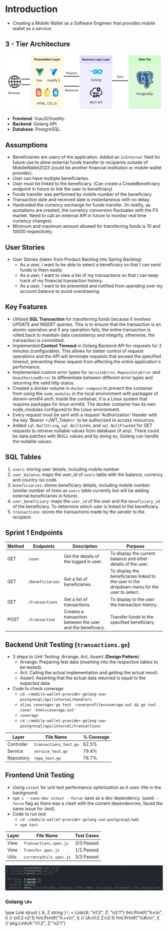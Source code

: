 # Introduction

- Creating a Mobile Wallet as a Software Engineer that provides mobile wallet as a service.

## 3 - Tier Architecture

<img src="./diagrams/3-tier-architecture.png" alt="3-tier-architecture-diagram" />

- **Frontend**: VueJS/Vuetify.
- **Backend**: Golang API.
- **Database**: PostgreSQL.

## Assumptions

- Beneficiaries are users of the application. Added an `IsInternal` field for future use to allow external funds transfer to recipients outside of MobileWallet2023 (could be another financial institution or mobile wallet provider).
- User can have multiple beneficiaries.
- User must be linked to the beneficiary. (Can create a CreateBeneficiary endpoint in future to link the user to beneficiary)
- Funds transfer was performed by mobile number of the beneficiary.
- Transaction date and received date is instantaneous with no delay.
- Hardcoded the currency exchange for funds transfer. (In reality, as quotations are created, the currency conversion fluctuates with the FX market. Need to call an external API in future to monitor real time currency changes).
- Minimum and maximum amount allowed for transferring funds is 10 and 10000 respectively.

## User Stories

- User Stories (taken from Product Backlog into Spring Backlog)
  - As a user, I want to be able to select a beneficiary so that I can send funds to them easily.
  - As a user, I want to view a list of my transactions so that I can keep track of my financial transaction history.
  - As a user, I want to be prevented and notified from spending over my account balance to avoid overdrawing.

## Key Features

- Utilized **SQL Transaction** for transferring funds because it involves UPDATE and INSERT queries. This is to ensure that the transaction is an atomic operation and if any operation fails, the entire transaction is rolled back to maintain data consistency and integrity, otherwise, the transaction is committed.
- Implemented **Context Timeout** in Golang Backend API for requests for 2 minutes (configurable). This allows for better control of request operations and the API will terminate requests that exceed the specified timeout, preventing these request from affecting the entire application's performance.
- Implemented custom error types for `ServiceError`, `RepositoryError` and `UnauthorizedError` to differentiate between different error types and returning the valid http status.
- Created a docker volume in `docker-compose` to prevent the container from using the `node_modules` in the local environment with packages of _darwin-arm64 arch_. Inside the container, it is a Linux system that requires packages for _linux-arm64_. The docker container has its own node_modules configured to the Linux environment.
- Every request must be sent with a request 'Authorization' Header with the key 'Bearer <JWT_Token>' to be authorized to access resources.
- Added `sql.NullString`, `sql.NullInt64`, and `sql.NullFloat64` for GET requests to retrieve nullable values from database (if any). There could be data patches with NULL values and by doing so, Golang can handle the nullable values.

## SQL Tables

1. `users`: storing user details, including mobile number
2. `user_balance`: maps the user_id of `users` table with the balance, currency and country iso code.
3. `beneficiaries`: stores beneficiary details, including mobile number. (similar number of rows as `users` table currently but will be adding external beneficiaries in future).
4. `user_beneficiary`: maps the `user_id` of the user and the `beneficiary_id` of the beneficiary. To determine which user is linked to the beneficiary.
5. `transactions`: stores the transactions made by the sender to the recipient.

## Sprint 1 Endpoints

| Method | Endpoints        | Description                                                 | Purpose                                                                                      |
| ------ | ---------------- | ----------------------------------------------------------- | -------------------------------------------------------------------------------------------- |
| GET    | `/user`          | Get the details of the logged in user.                      | To display the current balance and other details of the user.                                |
| GET    | `/beneficiaries` | Get a list of beneficiaries.                                | To display the beneficiaries linked to the user in the dropdown menu for the user to select. |
| GET    | `/transactions`  | Get a list of transactions.                                 | To display to the user the transaction history.                                              |
| POST   | `/transaction`   | Creates a transaction between the user and the beneficiary. | Transfer funds to the specified beneficiary.                                                 |

## Backend Unit Testing (`transactions.go`)

- 3 steps to Unit Testing: Arrange, Act, Assert (**Design Pattern**)
  - Arrange: Preparing test data (inserting into the respective tables to be tested).
  - Act: Calling the actual implementation and getting the actual result.
  - Assert: Asserting that the actual data returned is equal to the expected data.
- Code to check coverage
  - `cd ~/mobile-wallet-provider-golang-vue-postgresql/api/internal/handlers`
  - `alias coverage='go test -coverprofile=coverage.out && go tool cover -html=coverage.out'`
  - `coverage`
  - `cd ~/mobile-wallet-provider-golang-vue-postgresql/api/internal/transactions`

| Layer      | File Name              | % Coverage |
| ---------- | ---------------------- | ---------- |
| Controller | `transactions_test.go` | 62.5%      |
| Service    | `service_test.go`      | 79.4%      |
| Repository | `repo_test.go`         | 76.7%      |

## Frontend Unit Testing

- Using `vitest` for unit test performance optimization as it uses Vite in the background.
- `npm i --save-dev vitest --force`: save as a dev dependency. (used `--force` flag as there was a clash with the current dependencies, faced the same issue for Jest).
- Code to run test
  - `cd ~/mobile-wallet-provider-golang-vue-postgresql/web`
  - `npm test`

| Layer | File Name               | Test Cases |
| ----- | ----------------------- | ---------- |
| View  | `Transactions.spec.js`  | 3/3 Passed |
| View  | `Transfer.spec.js`      | 1/1 Passed |
| Utils | `currencyUtils.spec.js` | 3/3 Passed |

<img src="./diagrams/vitest_results.png" />

### Golang `%#v`

type Link struct { A, Z string }
l := Link{A: "n1:2", Z: "n2:1"}
fmt.Printf("%v\n", l)	// {n1:2 n2:1}
fmt.Printf("%+v\n", l)	// {A:n1:2 Z:n2:1}
fmt.Printf("%#v\n", l)	// pkg.Link{A:"n1:2", Z:"n2:1"}